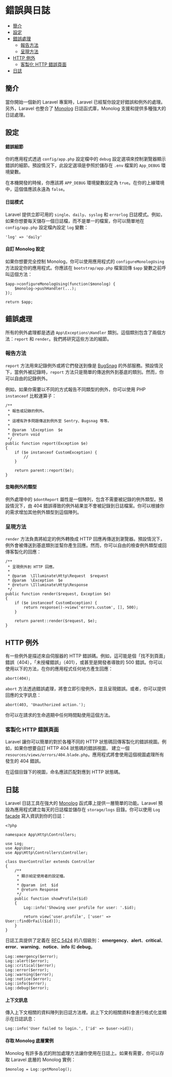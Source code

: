 # 錯誤與日誌

- [簡介](#introduction)
- [設定](#configuration)
- [錯誤處理](#the-exception-handler)
    - [報告方法](#report-method)
    - [呈現方法](#render-method)
- [HTTP 例外](#http-exceptions)
    - [客製化 HTTP 錯誤頁面](#custom-http-error-pages)
- [日誌](#logging)

<a name="introduction"></a>
## 簡介

當你開始一個新的 Laravel 專案時，Laravel 已經幫你設定好錯誤和例外的處理。另外，Laravel 也整合了 [Monolog](https://github.com/Seldaek/monolog) 日誌函式庫，Monolog 支援和提供多種強大的日誌處理。

<a name="configuration"></a>
## 設定

#### 錯誤細節

你的應用程式透過 `config/app.php` 設定檔中的 `debug` 設定選項來控制瀏覽器顯示錯誤的細節。預設情況下，此設定選項是參照於儲存在 `.env` 檔案的 `App_DEBUG` 環境變數。

在本機開發的時候，你應該將 `APP_DEBUG` 環境變數設定為 `true`。在你的上線環境中，這個值應該永遠為 `false`。

#### 日誌模式

Laravel 提供立即可用的 `single`、`daily`、`syslog` 和 `errorlog` 日誌模式。例如，如果你想要每天儲存一個日誌檔，而不是單一的檔案，你可以簡單地在 `config/app.php` 設定檔內設定 `log` 變數：

    'log' => 'daily'

#### 自訂 Monolog 設定

如果你想要完全控制 Monolog，你可以使用應用程式的 `configureMonologUsing` 方法設定你的應用程式。你應該在 `bootstrap/app.php` 檔案回傳 `$app` 變數之前呼叫這個方法：

    $app->configureMonologUsing(function($monolog) {
        $monolog->pushHandler(...);
    });

    return $app;

<a name="the-exception-handler"></a>
## 錯誤處理

所有的例外處理都是透過 `App\Exceptions\Handler` 類別。這個類別包含了兩個方法：`report` 和 `render`。我們將研究這些方法的細節。

<a name="report-method"></a>
### 報告方法

`report` 方法用來記錄例外或將它們發送到像是 [BugSnag](https://bugsnag.com) 的外部服務。預設情況下，當例外被記錄時，`report` 方法只是簡單的傳送例外到基底的類別。然而，你可以自由的記錄例外。

例如，如果你需要以不同的方式報告不同類型的例外，你可以使用 PHP `instanceof` 比較運算子：

    /**
     * 報告或記錄的例外。
     *
     * 這裡有許多問題傳送到例外至 Sentry、Bugsnag 等等。
     *
     * @param  \Exception  $e
     * @return void
     */
    public function report(Exception $e)
    {
        if ($e instanceof CustomException) {
            //
        }

        return parent::report($e);
    }

#### 忽略例外的類型

例外處理中的 `$dontReport` 屬性是一個陣列，包含不需要被記錄的例外類型。預設情況下，由 404 錯誤導致的例外結果並不會被記錄到日誌檔案。你可以根據你的需求增加其他例外類型到這個陣列。

<a name="render-method"></a>
### 呈現方法

`render` 方法負責將給定的例外轉換成 HTTP 回應再傳送到瀏覽器。預設情況下，例外會被傳送到基底類別並幫你產生回應。然而，你可以自由的檢查例外類型或回傳客製化的回應：

    /**
     * 呈現例外到 HTTP 回應。
     *
     * @param  \Illuminate\Http\Request  $request
     * @param  \Exception  $e
     * @return \Illuminate\Http\Response
     */
    public function render($request, Exception $e)
    {
        if ($e instanceof CustomException) {
            return response()->view('errors.custom', [], 500);
        }

        return parent::render($request, $e);
    }

<a name="http-exceptions"></a>
## HTTP 例外

有一些例外是描述來自伺服器的 HTTP 錯誤碼。例如，這可能是個「找不到頁面」錯誤（404），「未授權錯誤」（401），或甚至是開發者導致的 500 錯誤。你可以使用以下的方法，在你的應用程式任何地方產生回應：

    abort(404);

`abort` 方法透過錯誤處理，將會立即引發例外，並且呈現錯誤。或者，你可以提供回應的文字訊息：

    abort(403, 'Unauthorized action.');

你可以在請求的生命週期中任何時間點使用這個方法。

<a name="custom-http-error-pages"></a>
### 客製化 HTTP 錯誤頁面

Laravel 讓你可以簡單的對於各種不同的 HTTP 狀態碼回傳客製化的錯誤視圖。例如，如果你想要自訂 HTTP 404 狀態碼的錯誤視圖， 建立一個 `resources/views/errors/404.blade.php`。應用程式將會使用這個視圖處理所有發生的 404 錯誤。

在這個目錄下的視圖，命名應該匹配對應到 HTTP 狀態碼。

<a name="logging"></a>
## 日誌

Laravel 日誌工具在強大的 [Monolog](http://github.com/seldaek/monolog) 函式庫上提供一層簡單的功能。Laravel 預設為應用程式建立每天的日誌檔並儲存在 `storage/logs` 目錄。你可以使用 `Log` [facade](/docs/{{version}}/facades) 寫入資訊到你的日誌：

    <?php

    namespace App\Http\Controllers;

    use Log;
    use App\User;
    use App\Http\Controllers\Controller;

    class UserController extends Controller
    {
        /**
         * 顯示給定使用者的設定檔。
         *
         * @param  int  $id
         * @return Response
         */
        public function showProfile($id)
        {
            Log::info('Showing user profile for user: '.$id);

            return view('user.profile', ['user' => User::findOrFail($id)]);
        }
    }

日誌工具提供了定義在 [RFC 5424](http://tools.ietf.org/html/rfc5424) 的八個級別： **emergency**、**alert**、**critical**、**error**、**warning**、**notice**、**info** 和 **debug**。

    Log::emergency($error);
    Log::alert($error);
    Log::critical($error);
    Log::error($error);
    Log::warning($error);
    Log::notice($error);
    Log::info($error);
    Log::debug($error);

#### 上下文訊息

傳入上下文相關的資料陣列到日誌方法裡。此上下文的相關資料會進行格式化並顯示在日誌訊息：

    Log::info('User failed to login.', ['id' => $user->id]);

#### 存取 Monolog 底層實例

Monolog 有許多各式的附加處理方法讓你使用在日誌上。如果有需要，你可以存取 Laravel 底層的 Monolog 實例：

    $monolog = Log::getMonolog();
